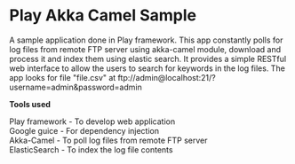 Play Akka Camel Sample
======================

A sample application done in Play framework. This app constantly polls for log files from remote FTP server using akka-camel module, download and process it and index them using elastic search. It provides a simple RESTful web interface to allow the users to search for keywords in the log files. The app looks for file "file.csv" at ftp://admin@localhost:21/?username=admin&password=admin

**Tools used**

Play framework - To develop web application<br/>
Google guice - For dependency injection<br/>
Akka-Camel - To poll log files from remote FTP server<br/>
ElasticSearch - To index the log file contents<br/>
